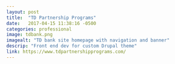 ```yaml
---
layout: post
title:  "TD Partnership Programs"
date:   2017-04-15 11:38:16 -0500
categories: professional
image: tdbank.png
imagealt: "TD bank site homepage with navigation and banner"
descrip: "Front end dev for custom Drupal theme"
link: https://www.tdpartnershipprograms.com/
---
```

